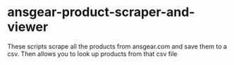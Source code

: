 # ansgear-product-scraper-and-viewer
These scripts scrape all the products from ansgear.com and save them to a csv. Then allows you to look up products from that csv file 
